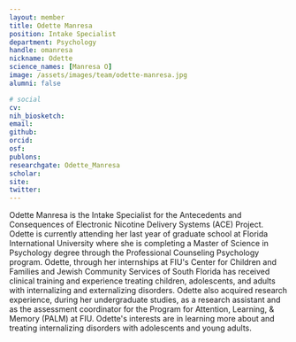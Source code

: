 ```yaml
---
layout: member
title: Odette Manresa
position: Intake Specialist
department: Psychology
handle: omanresa
nickname: Odette
science_names: [Manresa O]
image: /assets/images/team/odette-manresa.jpg
alumni: false

# social
cv:
nih_biosketch:
email:
github:
orcid:
osf:
publons:
researchgate: Odette_Manresa
scholar:
site:
twitter:
---
```

Odette Manresa is the Intake Specialist for the Antecedents and Consequences of Electronic Nicotine Delivery Systems (ACE) Project. Odette is currently attending her last year of graduate school at Florida International University where she is completing a Master of Science in Psychology degree through the Professional Counseling Psychology program. Odette, through her internships at FIU's Center for Children and Families and Jewish Community Services of South Florida has received clinical training and experience treating children, adolescents, and adults with internalizing and externalizing disorders. Odette also acquired research experience, during her undergraduate studies, as a research assistant and as the assessment coordinator for the Program for Attention, Learning, & Memory (PALM) at FIU. Odette's interests are in learning more about and treating internalizing disorders with adolescents and young adults.
